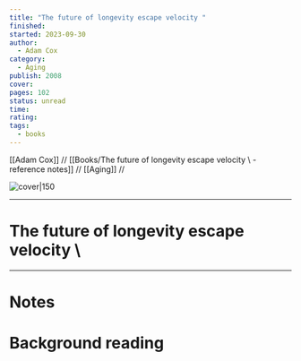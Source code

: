 ```yaml
---
title: "The future of longevity escape velocity "
finished: 
started: 2023-09-30
author:
  - Adam Cox
category:
  - Aging
publish: 2008
cover: 
pages: 102
status: unread
time: 
rating: 
tags:
  - books
---
```

[[Adam Cox]] //  [[Books/The future of longevity escape velocity \ - reference notes]] // [[Aging]] //

![cover|150]()  

---
# The future of longevity escape velocity \



---

# Notes


# Background reading
